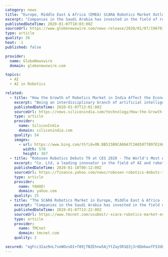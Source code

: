```yaml
---
category: news
title: "Europe, Middle East & Africa (EMEA) SCARA Robotics Market Outlook Report, 2019 to 2027"
excerpt: "Companies in the Saudi Arabia has invested in the field of robotics and artificial intelligence. Around 41% of the activities in the country has become automated indicating the growth opportunities for the scara robotics market. Further, government in the UAE has added up to a leading shift in robotics and automation process inside industries."
publishedDateTime: 2020-01-07T10:03:00Z
sourceUrl: https://www.globenewswire.com/news-release/2020/01/07/1967032/0/en/Europe-Middle-East-Africa-EMEA-SCARA-Robotics-Market-Outlook-Report-2019-to-2027.html
type: article
quality: 26
heat: -1
published: false

provider:
  name: GlobeNewswire
  domain: globenewswire.com

topics:
  - AI
  - AI in Robotics

related:
  - title: "How the Growth of Robotics Market in India Affect the Economy?"
    excerpt: "Being an interdisciplinary branch of artificial intelligence (AI), robotics engages different fields of electrical and mechanical engineering and computer science. Robots mean multifunctional, automatic and re-programmable industrial machines that are embedded with a variety of high-tech devices like visual, tactile and audio sensors."
    publishedDateTime: 2020-01-07T13:01:00Z
    sourceUrl: https://news.siliconindia.com/technology/How-the-Growth-of-Robotics-Market-in-India-Affect-the-Economy-nid-211739-cid-2.html
    type: article
    provider:
      name: SiliconIndia
      domain: siliconindia.com
    quality: 54
    images:
      - url: https://www.bing.com/th?id=ON.BB515B9CA86A7C3A85077B97E2462234
        width: 570
        height: 367
  - title: "Robosen Robotics Debuts T9 at CES 2020 - The World's Most Advanced and Programmable Robot"
    excerpt: "Co. Ltd, a leading innovator in the field of AI and robotics, today debuted T9, the world's most advanced programmable robot that automatically converts from a robot to a vehicle in a stunningly smooth and seamless movement,"
    publishedDateTime: 2020-01-10T00:12:00Z
    sourceUrl: https://finance.yahoo.com/news/robosen-robotics-debuts-t9-ces-205200533.html
    type: article
    provider:
      name: YAHOO!
      domain: yahoo.com
    quality: 25
  - title: "The SCARA Robotics Market in Europe, Middle East & Africa (EMEA) 2019-2027 - Analyzed by Sub-system, Axis Type, Application and Country"
    excerpt: "Companies in the Saudi Arabia has invested in the field of robotics and artificial intelligence. Around 41% of the activities in the country has become automated indicating the growth opportunities for the scara robotics market. Further, government in the UAE has added up to a leading shift in robotics and automation process inside industries."
    publishedDateTime: 2020-01-07T13:22:00Z
    sourceUrl: https://www.tmcnet.com/usubmit/-scara-robotics-market-europe-middle-east-africa-emea-/2020/01/07/9077315.htm
    type: article
    provider:
      name: TMCnet
      domain: tmcnet.com
    quality: 2

secured: "ogFcc32az9nL7seWOvsD1+f89jTBZEhnw5AjYtZay5R1Q3j3r8QmkwofF53dLtlp/HXOZ+a3fOAkBrVEhYqGrrE0J4P3Zd4FDCEw8aanzu2PnbWyvpQ5ZQb7QUVRMibk58N2bO9rOkaYZN+Y9JYilSisZGlVkwqOCk8sY0hInDkGFqOtfVXKBcblGXGGryfWDzDbQrONgNM9QFC10ANT5+n+2+dR1XV88Mcd2KVJRdEyN5zGSfrROU0RQT7HsgCBCAhb/WJuH4S/8yOdGFs4sQ==;Wau1CZ2X+KHY/mYiTE5bYw=="
---
```


